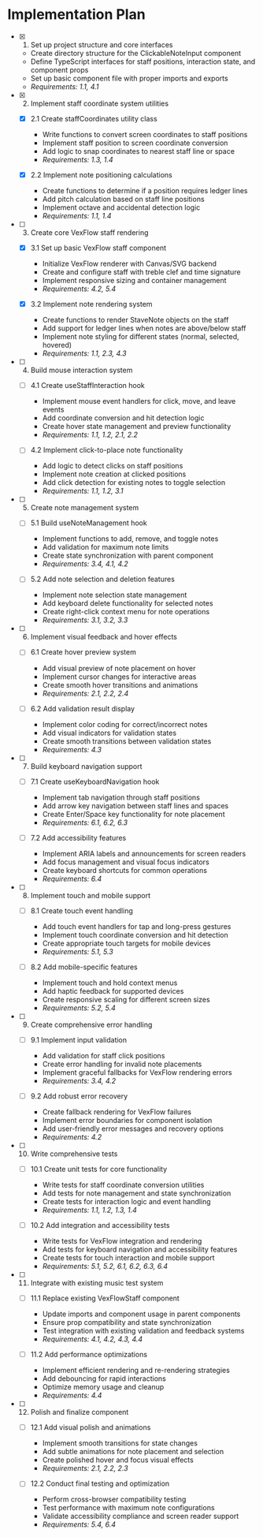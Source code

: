 # Implementation Plan

- [x] 1. Set up project structure and core interfaces
  - Create directory structure for the ClickableNoteInput component
  - Define TypeScript interfaces for staff positions, interaction state, and component props
  - Set up basic component file with proper imports and exports
  - _Requirements: 1.1, 4.1_

- [x] 2. Implement staff coordinate system utilities
  - [x] 2.1 Create staffCoordinates utility class
    - Write functions to convert screen coordinates to staff positions
    - Implement staff position to screen coordinate conversion
    - Add logic to snap coordinates to nearest staff line or space
    - _Requirements: 1.3, 1.4_

  - [x] 2.2 Implement note positioning calculations
    - Create functions to determine if a position requires ledger lines
    - Add pitch calculation based on staff line positions
    - Implement octave and accidental detection logic
    - _Requirements: 1.1, 1.4_

- [ ] 3. Create core VexFlow staff rendering
  - [x] 3.1 Set up basic VexFlow staff component
    - Initialize VexFlow renderer with Canvas/SVG backend
    - Create and configure staff with treble clef and time signature
    - Implement responsive sizing and container management
    - _Requirements: 4.2, 5.4_

  - [x] 3.2 Implement note rendering system
    - Create functions to render StaveNote objects on the staff
    - Add support for ledger lines when notes are above/below staff
    - Implement note styling for different states (normal, selected, hovered)
    - _Requirements: 1.1, 2.3, 4.3_

- [ ] 4. Build mouse interaction system
  - [ ] 4.1 Create useStaffInteraction hook
    - Implement mouse event handlers for click, move, and leave events
    - Add coordinate conversion and hit detection logic
    - Create hover state management and preview functionality
    - _Requirements: 1.1, 1.2, 2.1, 2.2_

  - [ ] 4.2 Implement click-to-place note functionality
    - Add logic to detect clicks on staff positions
    - Implement note creation at clicked positions
    - Add click detection for existing notes to toggle selection
    - _Requirements: 1.1, 1.2, 3.1_

- [ ] 5. Create note management system
  - [ ] 5.1 Build useNoteManagement hook
    - Implement functions to add, remove, and toggle notes
    - Add validation for maximum note limits
    - Create state synchronization with parent component
    - _Requirements: 3.4, 4.1, 4.2_

  - [ ] 5.2 Add note selection and deletion features
    - Implement note selection state management
    - Add keyboard delete functionality for selected notes
    - Create right-click context menu for note operations
    - _Requirements: 3.1, 3.2, 3.3_

- [ ] 6. Implement visual feedback and hover effects
  - [ ] 6.1 Create hover preview system
    - Add visual preview of note placement on hover
    - Implement cursor changes for interactive areas
    - Create smooth hover transitions and animations
    - _Requirements: 2.1, 2.2, 2.4_

  - [ ] 6.2 Add validation result display
    - Implement color coding for correct/incorrect notes
    - Add visual indicators for validation states
    - Create smooth transitions between validation states
    - _Requirements: 4.3_

- [ ] 7. Build keyboard navigation support
  - [ ] 7.1 Create useKeyboardNavigation hook
    - Implement tab navigation through staff positions
    - Add arrow key navigation between staff lines and spaces
    - Create Enter/Space key functionality for note placement
    - _Requirements: 6.1, 6.2, 6.3_

  - [ ] 7.2 Add accessibility features
    - Implement ARIA labels and announcements for screen readers
    - Add focus management and visual focus indicators
    - Create keyboard shortcuts for common operations
    - _Requirements: 6.4_

- [ ] 8. Implement touch and mobile support
  - [ ] 8.1 Create touch event handling
    - Add touch event handlers for tap and long-press gestures
    - Implement touch coordinate conversion and hit detection
    - Create appropriate touch targets for mobile devices
    - _Requirements: 5.1, 5.3_

  - [ ] 8.2 Add mobile-specific features
    - Implement touch and hold context menus
    - Add haptic feedback for supported devices
    - Create responsive scaling for different screen sizes
    - _Requirements: 5.2, 5.4_

- [ ] 9. Create comprehensive error handling
  - [ ] 9.1 Implement input validation
    - Add validation for staff click positions
    - Create error handling for invalid note placements
    - Implement graceful fallbacks for VexFlow rendering errors
    - _Requirements: 3.4, 4.2_

  - [ ] 9.2 Add robust error recovery
    - Create fallback rendering for VexFlow failures
    - Implement error boundaries for component isolation
    - Add user-friendly error messages and recovery options
    - _Requirements: 4.2_

- [ ] 10. Write comprehensive tests
  - [ ] 10.1 Create unit tests for core functionality
    - Write tests for staff coordinate conversion utilities
    - Add tests for note management and state synchronization
    - Create tests for interaction logic and event handling
    - _Requirements: 1.1, 1.2, 1.3, 1.4_

  - [ ] 10.2 Add integration and accessibility tests
    - Write tests for VexFlow integration and rendering
    - Add tests for keyboard navigation and accessibility features
    - Create tests for touch interaction and mobile support
    - _Requirements: 5.1, 5.2, 6.1, 6.2, 6.3, 6.4_

- [ ] 11. Integrate with existing music test system
  - [ ] 11.1 Replace existing VexFlowStaff component
    - Update imports and component usage in parent components
    - Ensure prop compatibility and state synchronization
    - Test integration with existing validation and feedback systems
    - _Requirements: 4.1, 4.2, 4.3, 4.4_

  - [ ] 11.2 Add performance optimizations
    - Implement efficient rendering and re-rendering strategies
    - Add debouncing for rapid interactions
    - Optimize memory usage and cleanup
    - _Requirements: 4.4_

- [ ] 12. Polish and finalize component
  - [ ] 12.1 Add visual polish and animations
    - Implement smooth transitions for state changes
    - Add subtle animations for note placement and selection
    - Create polished hover and focus visual effects
    - _Requirements: 2.1, 2.2, 2.3_

  - [ ] 12.2 Conduct final testing and optimization
    - Perform cross-browser compatibility testing
    - Test performance with maximum note configurations
    - Validate accessibility compliance and screen reader support
    - _Requirements: 5.4, 6.4_

